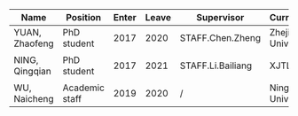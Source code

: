 | Name           | Position       | Enter | Leave | Supervisor        | Currently      | Name_zh        | Position_zh    | Currently_zh   |
| -------------- | -------------- | ----- | ----- | ----------------- | -------------- | -------------- | -------------- | -------------- |
| YUAN, Zhaofeng | PhD student    | 2017  | 2020  | STAFF.Chen.Zheng  | Zhejiang Univ. | 袁召锋          | 博士生           | 浙江大学         |
| NING, Qingqian | PhD student    | 2017  | 2021  | STAFF.Li.Bailiang | XJTLU          | 宁清钱          | 博士生           | 西交利物浦大学     |
| WU, Naicheng   | Academic staff | 2019  | 2020  | /                 | Ningbo Univ.   | 吴乃成          | 教职工           | 宁波大学         |
